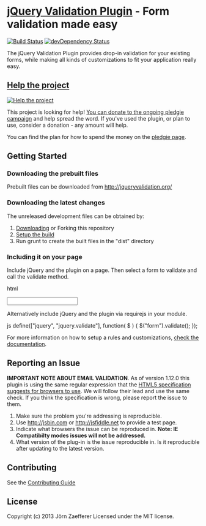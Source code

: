 [jQuery Validation Plugin](http://jqueryvalidation.org/) - Form validation made easy
================================

[![Build Status](https://secure.travis-ci.org/jzaefferer/jquery-validation.png)](http://travis-ci.org/jzaefferer/jquery-validation)
[![devDependency Status](https://david-dm.org/jzaefferer/jquery-validation/dev-status.png?theme=shields.io)](https://david-dm.org/jzaefferer/jquery-validation#info=devDependencies)

The jQuery Validation Plugin provides drop-in validation for your existing forms, while making all kinds of customizations to fit your application really easy.

## [Help the project](http://pledgie.com/campaigns/18159)

[![Help the project](http://www.pledgie.com/campaigns/18159.png?skin_name=chrome)](http://pledgie.com/campaigns/18159)

This project is looking for help! [You can donate to the ongoing pledgie campaign](http://pledgie.com/campaigns/18159)
and help spread the word. If you've used the plugin, or plan to use, consider a donation - any amount will help.

You can find the plan for how to spend the money on the [pledgie page](http://pledgie.com/campaigns/18159).

## Getting Started

### Downloading the prebuilt files

Prebuilt files can be downloaded from http://jqueryvalidation.org/

### Downloading the latest changes

The unreleased development files can be obtained by:

 1. [Downloading](https://github.com/jzaefferer/jquery-validation/archive/master.zip) or Forking this repository
 2. [Setup the build](CONTRIBUTING.md#build-setup)
 3. Run grunt to create the built files in the "dist" directory

### Including it on your page

Include jQuery and the plugin on a page. Then select a form to validate and call the validate method.

html
<form>
	<input required>
</form>
<script src="jquery.js"></script>
<script src="jquery.validate.js"></script>
<script>
$("form").validate();
</script>


Alternatively include jQuery and the plugin via requirejs in your module.

js
define(["jquery", "jquery.validate"], function( $ ) {
	$("form").validate();
});


For more information on how to setup a rules and customizations, [check the documentation](http://jqueryvalidation.org/documentation/).

## Reporting an Issue

**IMPORTANT NOTE ABOUT EMAIL VALIDATION**. As of version 1.12.0 this plugin is using the same regular expression that the [HTML5 specification suggests for browsers to use](http://www.whatwg.org/specs/web-apps/current-work/multipage/states-of-the-type-attribute.html#e-mail-state-%28type=email%29). We will follow their lead and use the same check. If you think the specification is wrong, please report the issue to them.

1. Make sure the problem you're addressing is reproducible.
2. Use http://jsbin.com or http://jsfiddle.net to provide a test page.
3. Indicate what browsers the issue can be reproduced in. **Note: IE Compatibilty modes issues will not be addressed.**
4. What version of the plug-in is the issue reproducible in. Is it reproducible after updating to the latest version.

## Contributing

See the [Contributing Guide](CONTRIBUTING.md)

## License
Copyright (c) 2013 Jörn Zaefferer
Licensed under the MIT license.
